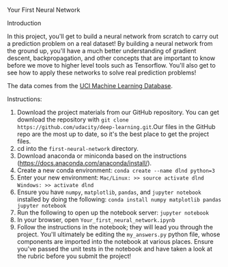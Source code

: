 Your First Neural Network

Introduction

In this project, you'll get to build a neural network from scratch to carry out a prediction problem on a real dataset! By building a neural network from the ground up, you'll have a much better understanding of gradient descent, backpropagation, and other concepts that are important to know before we move to higher level tools such as Tensorflow. You'll also get to see how to apply these networks to solve real prediction problems!

The data comes from the [UCI Machine Learning Database](https://archive.ics.uci.edu/ml/datasets/Bike+Sharing+Dataset).

Instructions:

1. Download the project materials from our GitHub repository. You can get download the repository with 
```git clone https://github.com/udacity/deep-learning.git```.Our files in the GitHub repo are the most up to date, 
so it's the best place to get the project files.
2. cd into the ```first-neural-network``` directory.
3. Download anaconda or miniconda based on the instructions (https://docs.anaconda.com/anaconda/install/).
4. Create a new conda environment:
```conda create --name dlnd python=3```
5. Enter your new environment:
   ```Mac/Linux: >> source activate dlnd```
   ```Windows: >> activate dlnd```
6. Ensure you have ```numpy```, ```matplotlib```, ```pandas```, and ```jupyter notebook``` installed by doing the following:
   ```conda install numpy matplotlib pandas jupyter notebook```
7. Run the following to open up the notebook server:
   ```jupyter notebook```
8. In your browser, open ```Your_first_neural_network.ipynb```
9. Follow the instructions in the notebook; they will lead you through the project. You'll ultimately be editing the ```my_answers.py``` python file, whose components are imported into the notebook at various places.
Ensure you've passed the unit tests in the notebook and have taken a look at the rubric before you submit the project!
